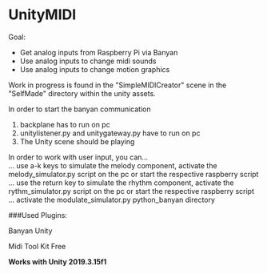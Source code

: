 # UnityMIDI

Goal: 

- Get analog inputs from Raspberry Pi via Banyan
- Use analog inputs to change midi sounds
- Use analog inputs to change motion graphics

Work in progress is found in the "SimpleMIDICreator" scene in the "SelfMade" directory within the unity assets.

In order to start the banyan communication

1. backplane has to run on pc
2. unitylistener.py and unitygateway.py have to run on pc
3. The Unity scene should be playing

In order to work with user input, you can...<br>
... use a-k keys to simulate the melody component, activate the melody_simulator.py script on the pc or start the respective raspberry script<br>
... use the return key to simulate the rhythm component, activate the rythm_simulator.py script on the pc or start the respective raspberry script<br>
... activate the modulate_simulator.py python_banyan directory<br>


###Used Plugins:

Banyan Unity

Midi Tool Kit Free

**Works with Unity 2019.3.15f1**
